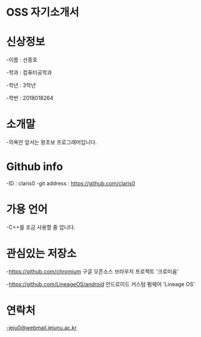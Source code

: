 # OSS 자기소개서


# 신상정보
  -이름 : 선종호
  
  -학과 : 컴퓨터공학과
  
  -학년 : 3학년
  
  -학번 : 2018018264
  
# 소개말
  -의욕만 앞서는 왕초보 프로그래머입니다. 

# Github info
  -ID : claris0
  -git address : https://github.com/claris0


# 가용 언어
  -C++를 조금 사용할 줄 압니다.

# 관심있는 저장소
  -https://github.com/chromium 구글 오픈소스 브라우저 프로젝트 '크로미움'
  
  -https://github.com/LineageOS/android  안드로이드 커스텀 펌웨어 'Lineage OS'
  
  
# 연락처
  -jeju0@webmail.jejunu.ac.kr

